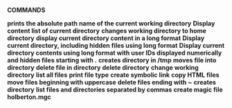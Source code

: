 **COMMANDS**

**prints the absolute path name of the current working directory**
**Display content list of current directory**
**changes working directory to home directory**
**display current directory content in a long format**
**Display current directory, including hidden files using long format**
**Display current directory contents using long format with user IDs displayed numerically and hidden files starting with .**
**creates directory in /tmp**
**moves file into directory**
**delete file in directory**
**delete directory**
**change working directory**
**list all files**
**print file type**
**create symbolic link**
**copy HTML files**
**move files beginning with uppercase**
**delete files ending with ~**
**creates directory**
**list files and directories separated by commas**
**create magic file holberton.mgc**
